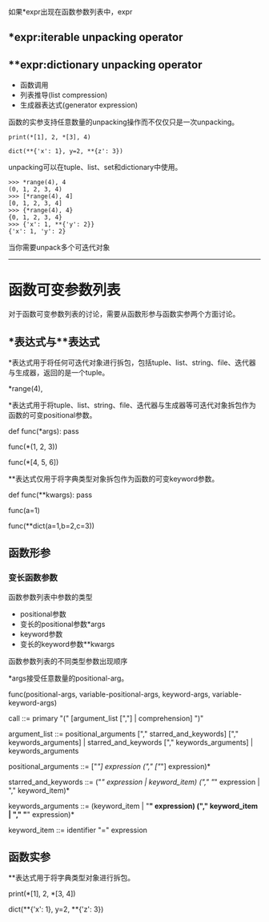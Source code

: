 如果*expr出现在函数参数列表中，expr

## *expr:iterable unpacking operator

## **expr:dictionary unpacking operator

- 函数调用
- 列表推导(list compression)
- 生成器表达式(generator expression)

函数的实参支持任意数量的unpacking操作而不仅仅只是一次unpacking。

    print(*[1], 2, *[3], 4)

    dict(**{'x': 1}, y=2, **{z': 3})

unpacking可以在tuple、list、set和dictionary中使用。

    >>> *range(4), 4
    (0, 1, 2, 3, 4)
    >>> [*range(4), 4]
    [0, 1, 2, 3, 4]
    >>> {*range(4), 4}
    {0, 1, 2, 3, 4}
    >>> {'x': 1, **{'y': 2}}
    {'x': 1, 'y': 2}

当你需要unpack多个可迭代对象

---

# 函数可变参数列表

对于函数可变参数列表的讨论，需要从函数形参与函数实参两个方面讨论。

## *表达式与**表达式

*表达式用于将任何可迭代对象进行拆包，包括tuple、list、string、file、迭代器与生成器，返回的是一个tuple。

*range(4),

*表达式用于将tuple、list、string、file、迭代器与生成器等可迭代对象拆包作为函数的可变positional参数。

def func(*args):
    pass

func(*(1, 2, 3))

func(*[4, 5, 6])

**表达式仅用于将字典类型对象拆包作为函数的可变keyword参数。

def func(**kwargs):
    pass

func(a=1)

func(**dict(a=1,b=2,c=3))

## 函数形参

### 变长函数参数

函数参数列表中参数的类型

- positional参数
- 变长的positional参数*args
- keyword参数
- 变长的keyword参数**kwargs

函数参数列表的不同类型参数出现顺序

*args接受任意数量的positional-arg。

func(positional-args, variable-positional-args, keyword-args, variable-keyword-args)

call                 ::=  primary "(" [argument_list [","] | comprehension] ")"

argument_list        ::=  positional_arguments ["," starred_and_keywords]
                            ["," keywords_arguments]
                          | starred_and_keywords ["," keywords_arguments]
                          | keywords_arguments

positional_arguments ::=  ["*"] expression ("," ["*"] expression)*

starred_and_keywords ::=  ("*" expression | keyword_item)
                          ("," "*" expression | "," keyword_item)*

keywords_arguments   ::=  (keyword_item | "**" expression)
                          ("," keyword_item | "," "**" expression)*

keyword_item         ::=  identifier "=" expression

## 函数实参

**表达式用于将字典类型对象进行拆包。

print(*[1], 2, *[3, 4])

dict(**{'x': 1}, y=2, **{'z': 3})